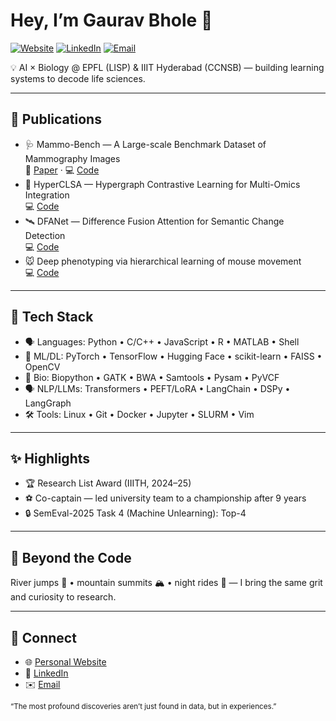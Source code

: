 # Hey, I’m Gaurav Bhole 👋

[![Website](https://img.shields.io/badge/Website-gaurav2543.github.io%2Fmyprofile-0ea5e9?logo=google-chrome&logoColor=white)](https://gaurav2543.github.io/myprofile/index.html)
[![LinkedIn](https://img.shields.io/badge/LinkedIn-gaurav--bhole--38604b240-0a66c2?logo=linkedin&logoColor=white)](https://www.linkedin.com/in/gaurav-bhole-38604b240/)
[![Email](https://img.shields.io/badge/Email-gaurav.bhole%40research.iiit.ac.in-ee453a?logo=gmail&logoColor=white)](mailto:gaurav.bhole@research.iiit.ac.in)

💡 AI × Biology @ EPFL (LISP) & IIIT Hyderabad (CCNSB) — building learning systems to decode life sciences.

---

## 📖 Publications
- 🩺 Mammo-Bench — A Large-scale Benchmark Dataset of Mammography Images  
  📄 [Paper](https://www.medrxiv.org/content/10.1101/2025.01.31.25321510v1) · 💻 [Code](https://github.com/Gaurav2543/Mammo-Bench)
- 🔗 HyperCLSA — Hypergraph Contrastive Learning for Multi-Omics Integration  
  💻 [Code](https://github.com/Gaurav2543/HyperCLSA)
- 🛰️ DFANet — Difference Fusion Attention for Semantic Change Detection  
  💻 [Code](https://github.com/omkarsoak/DFANet-SCD)
- 🐭 Deep phenotyping via hierarchical learning of mouse movement  
  💻 [Code](https://github.com/Gaurav2543/DVC-hBehaveMAE)

---

## 🧰 Tech Stack
- 🗣️ Languages: Python • C/C++ • JavaScript • R • MATLAB • Shell
- 🧠 ML/DL: PyTorch • TensorFlow • Hugging Face • scikit-learn • FAISS • OpenCV
- 🧬 Bio: Biopython • GATK • BWA • Samtools • Pysam • PyVCF
- 🗣️ NLP/LLMs: Transformers • PEFT/LoRA • LangChain • DSPy • LangGraph
- 🛠️ Tools: Linux • Git • Docker • Jupyter • SLURM • Vim

---

## ✨ Highlights
- 🏆 Research List Award (IIITH, 2024–25)
- ⚽ Co-captain — led university team to a championship after 9 years
- 🔒 SemEval-2025 Task 4 (Machine Unlearning): Top-4

---

## 🌄 Beyond the Code
River jumps 🌊 • mountain summits 🏔️ • night rides 🌃 — I bring the same grit and curiosity to research.

---

## 🤝 Connect
- 🌐 [Personal Website](https://gaurav2543.github.io/myprofile/index.html)
- 💼 [LinkedIn](https://www.linkedin.com/in/gaurav-bhole-38604b240/)
- ✉️ [Email](mailto:gaurav.bhole@research.iiit.ac.in)

<sub>“The most profound discoveries aren’t just found in data, but in experiences.”</sub>
